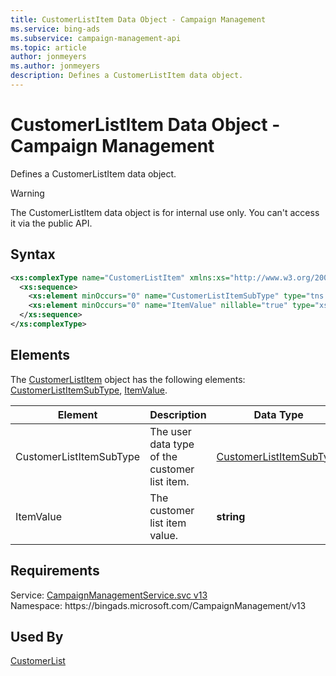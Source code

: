 ```yaml
---
title: CustomerListItem Data Object - Campaign Management
ms.service: bing-ads
ms.subservice: campaign-management-api
ms.topic: article
author: jonmeyers
ms.author: jonmeyers
description: Defines a CustomerListItem data object.
---
```

# CustomerListItem Data Object - Campaign Management
Defines a CustomerListItem data object.

> [!WARNING]
> The CustomerListItem data object is for internal use only. You can't access it via the public API.

## Syntax
```xml
<xs:complexType name="CustomerListItem" xmlns:xs="http://www.w3.org/2001/XMLSchema">
  <xs:sequence>
    <xs:element minOccurs="0" name="CustomerListItemSubType" type="tns:CustomerListItemSubType" />
    <xs:element minOccurs="0" name="ItemValue" nillable="true" type="xs:string" />
  </xs:sequence>
</xs:complexType>
```

## <a name="elements"></a>Elements

The [CustomerListItem](customerlistitem.md) object has the following elements: [CustomerListItemSubType](#customerlistitemsubtype), [ItemValue](#itemvalue).

|Element|Description|Data Type|
|-----------|---------------|-------------|
|<a name="customerlistitemsubtype"></a>CustomerListItemSubType|The user data type of the customer list item.|[CustomerListItemSubType](customerlistitemsubtype.md)|
|<a name="itemvalue"></a>ItemValue|The customer list item value.|**string**|

## Requirements
Service: [CampaignManagementService.svc v13](https://campaign.api.bingads.microsoft.com/Api/Advertiser/CampaignManagement/v13/CampaignManagementService.svc)  
Namespace: https\://bingads.microsoft.com/CampaignManagement/v13  

## Used By
[CustomerList](customerlist.md)  
